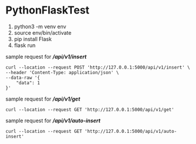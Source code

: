 # PythonFlaskTest

1. python3 -m venv env
2. source env/bin/activate
3. pip install Flask
4. flask run

sample request for _**/api/v1/insert**_

```
curl --location --request POST 'http://127.0.0.1:5000/api/v1/insert' \
--header 'Content-Type: application/json' \
--data-raw '{
    "data": 1
}'
```

sample request for _**/api/v1/get**_

```
curl --location --request GET 'http://127.0.0.1:5000/api/v1/get'
```

sample request for _**/api/v1/auto-insert**_
```
curl --location --request GET 'http://127.0.0.1:5000/api/v1/auto-insert'
```